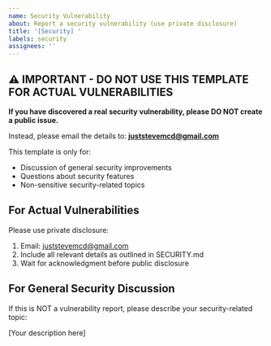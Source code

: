 ```yaml
---
name: Security Vulnerability
about: Report a security vulnerability (use private disclosure)
title: '[Security] '
labels: security
assignees: ''
---
```


## ⚠️ IMPORTANT - DO NOT USE THIS TEMPLATE FOR ACTUAL VULNERABILITIES

**If you have discovered a real security vulnerability, please DO NOT create a public issue.**

Instead, please email the details to: **juststevemcd@gmail.com**

This template is only for:
- Discussion of general security improvements
- Questions about security features
- Non-sensitive security-related topics

## For Actual Vulnerabilities

Please use private disclosure:
1. Email: juststevemcd@gmail.com
2. Include all relevant details as outlined in SECURITY.md
3. Wait for acknowledgment before public disclosure

## For General Security Discussion

If this is NOT a vulnerability report, please describe your security-related topic:

[Your description here]

